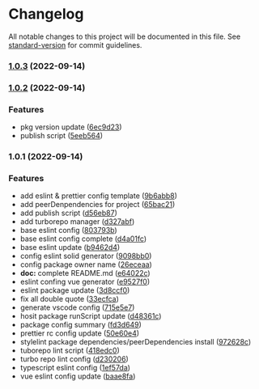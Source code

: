 # Changelog

All notable changes to this project will be documented in this file. See [standard-version](https://github.com/conventional-changelog/standard-version) for commit guidelines.

### [1.0.3](https://github.com/Tangjj1996/tj-config/compare/v1.0.2...v1.0.3) (2022-09-14)

### [1.0.2](https://github.com/Tangjj1996/tj-config/compare/v1.0.1...v1.0.2) (2022-09-14)


### Features

* pkg version update ([6ec9d23](https://github.com/Tangjj1996/tj-config/commit/6ec9d23c27f6d82f0ca67ec17c4319c652db8bcb))
* publish script ([5eeb564](https://github.com/Tangjj1996/tj-config/commit/5eeb564c3d127cf153e8b67385b37eef53f07b02))

### 1.0.1 (2022-09-14)


### Features

* add eslint & prettier config template ([9b6abb8](https://github.com/Tangjj1996/tj-config/commit/9b6abb8434c7fb610f0164695b9a4fab11d95b0a))
* add peerDenpendencies for project ([65bac21](https://github.com/Tangjj1996/tj-config/commit/65bac21cadd530da4a595da5b2f7d97f4d77b634))
* add publish script ([d56eb87](https://github.com/Tangjj1996/tj-config/commit/d56eb87c01d7659d65da5c04d67d797cb4a1c743))
* add turborepo manager ([d327abf](https://github.com/Tangjj1996/tj-config/commit/d327abf1c018fe5f3a7f683d141e9c008f967b98))
* base eslint config ([803793b](https://github.com/Tangjj1996/tj-config/commit/803793b6c7b7ec99cb95b27762d426045dbfe6ba))
* base eslint config complete ([d4a01fc](https://github.com/Tangjj1996/tj-config/commit/d4a01fc080f27bd97e23b2725fb589079e54225e))
* base eslint update ([b9462d4](https://github.com/Tangjj1996/tj-config/commit/b9462d442c8e6000781344c1c98fdeff29d2feea))
* config eslint solid generator ([9098bb0](https://github.com/Tangjj1996/tj-config/commit/9098bb056f814d3aad83335aac247bfc6b4fa14d))
* config package owner name ([26eceaa](https://github.com/Tangjj1996/tj-config/commit/26eceaa4cbd4b24adf7e68ff5a3aab89c4ba7312))
* **doc:** complete README.md ([e64022c](https://github.com/Tangjj1996/tj-config/commit/e64022c07c48045ab7bd798ddb24910f179a0553))
* eslint confing vue generator ([e9527f0](https://github.com/Tangjj1996/tj-config/commit/e9527f089eb304a2568e5a504093f60cd86bc4b2))
* eslint package update ([3d8ccf0](https://github.com/Tangjj1996/tj-config/commit/3d8ccf0fedebd18f7fb029a0307959df6d72fef2))
* fix all double quote ([33ecfca](https://github.com/Tangjj1996/tj-config/commit/33ecfcaf02a55b7bfee5c154d691fcdd421c9414))
* generate vscode config ([715e5e7](https://github.com/Tangjj1996/tj-config/commit/715e5e77fdd1dc8f3164655385655d26269cbfa9))
* hosit package runScript update ([d48361c](https://github.com/Tangjj1996/tj-config/commit/d48361c704faa8a8bb406fd29574cb262343ec54))
* package config summary ([fd3d649](https://github.com/Tangjj1996/tj-config/commit/fd3d649725991461000ac649b9ac33b9cc5b8be1))
* prettier rc config update ([50e60e4](https://github.com/Tangjj1996/tj-config/commit/50e60e42af0f877c2ec2e0ee9c9f7d8f819844fe))
* stylelint package dependencies/peerDependencies install ([972628c](https://github.com/Tangjj1996/tj-config/commit/972628c4d5189f0c60eae6e2b04c6168d0a81126))
* tuborepo lint script ([418edc0](https://github.com/Tangjj1996/tj-config/commit/418edc0b37687bfa11f06adeb39d5dbf70df4e0f))
* turbo repo lint config ([d230206](https://github.com/Tangjj1996/tj-config/commit/d230206facb6ded07079c59900466be549b41844))
* typescript eslint config ([1ef57da](https://github.com/Tangjj1996/tj-config/commit/1ef57da6c647c6236fd05a8bc5fb930a107f9996))
* vue eslint config update ([baae8fa](https://github.com/Tangjj1996/tj-config/commit/baae8fa6c8be13408a4b9ad80a42cb12319e6823))
